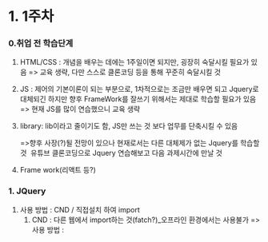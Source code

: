 

# 1. 1주차

### 0.취업 전 학습단계

1. HTML/CSS : 개념을 배우는 데에는 1주일이면 되지만, 굉장히 숙달시킬 필요가 있음
   => 교육 생략, 다만 스스로 클론코딩 등을 통해 꾸준히 숙달시킬 것

2. JS : 제어의 기본이론이 되는 부분으로, 1차적으로는 조금만 배우면 되고 Jquery로 대체되긴 하지만 향후 FrameWork를 잘쓰기 위해서는 제대로 학습할 필요가 있음
   => 현재 JS를 많이 연습했으니 교육 생략

3. library: lib이라고 줄이기도 함, JS만 쓰는 것 보다 업무를 단축시킬 수 있음

   =>향후 사장(?)될 전망이 있으나 현재로서는 다른 대체제가 없는 Jquery를 학습할 것
   ​	유튜브 클론코딩으로 Jquery 연습해보고 다음 과제시간에 만날 것

4. Frame work(리액트 등?)



### 1. JQuery

1. 사용 방법 : CND / 직접설치 하여 import
   1. CND : 다른 웹에서 import하는 것(fatch?)_오프라인 환경에서는 사용불가
       => 사용 방법 : <HEAD><script src = "해당 링크">
   2. 직접설치 : 컴퓨터에 다운로드 후, 상동 


### 2. 유튜브 클론코딩

1. 작성계획
   - HTML에서, DIV로 구획짜넣고 -> CSS대략 만들고 -> 이벤트 구현은 J쿼리로



# 2. 2주차

### 1. 숙제 평가 (보완사항) 

- 페이지 구성을 div로 하지 말고 nav, header등을 사용할 것. **공부할 키워드 : SEO** ✅
- 화살표 함수 사용 좋긴 한데, 코드 난독화 방지를 위해 중괄호 생략은 지양할 것.(return이 있는 경우인지 없는 경우인지 모호함)
- width 측정의 어려움은  grid사용을 통해 보완할 수있음. ***공부할 키워드 : grid***✅
- 반응형 웹을 위하여 @media query를 사용해 볼것. ***공부할 키워드 : 미디어 쿼리***✅
- mouseover/leave 이벤트도 좋지만 hover도 좋음. ***공부할 키워드 : hover***✅
- 기타.  ***공부할 키워드 CSS transperation***  🟨

### 2. 2주차 숙제

1. 유튜브 클론코딩 보완
   - 기존 유튜브 숙제에 animated를 달아볼 것. **단, animate 없이 순수 자바스크립트로** ✅
   - 미디어쿼리를 달아서 화면 축소시의 레이어 변경을 시도할것  🟨
   - SEO를 고려해서 태그를 수정할 것   ✅
   - 컨텐츠를 일일이 넣지 말고 for문 사용해서 추가(?)해볼 것 addChildNodes??   ✅

2. 슬랙 클론코딩
   - 부트스트랩을 활용해서 만들어 볼 것  🟨



# 3. 3주차

### 	1. 숙제 관련 문의사항(제한사항)

   1. vertical-align이 너무 안됨.. 예) 유튜브숙제의 <header> 부분

   2. DOM 요소로서 body를 Jquery로 안됨(일단 그냥 자바스크립트로 구현함)

      ```
      1. Jquery
      #(body).css(~~~) => 안됨
      2. JS
      const body = document.querySelector("body");
      body.style.~~~~ => 됨 
      
      ```

3. navigation bar,(좌측)를 자동으로 늘이고 줄이는걸 했는데 줄어들때 뭔가 버벅거림 

4. 동적으로 생성된 태그들에 eventListener를 달았는데, 순서에 영향을 받는것 같음 
   호이스팅으로 될것 같은데, eventListener를 앞에 작성하면 태그를 인식하지 못함
    4-2. 순서를 바꿔서 인식하게 만들면 첫번째 것만 인식이 되고 이후 추가 생성된 태그들은 eventListener가 인식을 못함

### 2. 숙제 피드백

1. vertical align은 일단 잘 통제되지 않음. 레이아웃을 짜고 각각 조정하는 방향을 추천 (각각 요소가 별도로 div에 들어가도록 div를 일일이 짜도록 하자)

2. eventListener는 스크립트 형식(?)이라서 영구적으로 선언되는 성격의 것이 아님.

   때문에 한번 실행되고, 해당 요소가 삭제된 후 재 생성되더라도 eventListener는 유효하지 않음

   새로운 요소를 달아서 eventListener를 적용하고 싶다면 생성시점에 eventListener를 다시 달아주는 로직이 필요함

3. 네비게이션 바의 확대기능은 글자들의 줄바뀐때문에 지저분하니, 해당 div사이즈를 늘리지 말고 

   가리는 하얀색 불투명 div를 짠다음에 그것의 크기를 키우는 방향으로 해결해볼것

4. setTimeOut으로 사이즈를 변경해봤는데, timeout은 순서대로 변수가 전달이 돼야한다는 조건이 있고,

   비동기 문제 때문에 변수를 일일이, 순서대로, 잘 전달할 수 없을 수도 있다는 리스크가 있음

   setInterval로 사이즈를 변경하고, 적정시점에 clearInterval로 멈추는 방식으로 제어하는게 깔끔할 듯

5. 클릭할 때마다 display none을 추가하는 방식은 class중첩이 심해서 별로임. 

6. 클릭할때마다 +버튼을 지우고 만드는 것은 렌더링을 다시 하게끔하기 때무에 unshift로 끼워넣는 방식 등으로 구현해 볼것. 불필요한 재 렌더링을 최소한 지양할 것

### 3. 통신 교육(Ajax)

- 개요

  통신이란 Client 와 Server 간의 정보전달 기능이며, 방향을 기준으로 나누어 생각해볼 수 있음

  1. Client > Server 
  2. Server > Client 

  또한 통신 방법에 따라 2가지로 나누어 볼 수 있음

  1. HTTP(프로토콜? API방식?) : 요청(Request)과 응답(Response)으로 상호 통신(단발적 통신)
  2. Socket(TCP/IP? 또는 스트리밍도 유사 분류) : 통신이 실시간(?), 연속적으로 유지(채팅, 실시간 데이터 연결 그래프, 검색어 인지 및 자동완성 기능 등)

  HTTP 통신을 할 때  XML, HTTP라는 통신의 정식 규격으로 (웹 표준?) 요청이 이루어져야 하는데

  이 형식에도 Head, Body 등의 구성요소, 구조가 필요함.

  때때로 Body가 없을 때도 있고, Body 외에 다른 요소가 포함되는 경우도 있음. 

  - Head 구성
    - Path or Domaion
    - Method : 요청의 종류(요청시에 나올듯)
    - HTTP Status : 중요, 코드별 유형 숙지할 것( 응답시에만 나올 듯)
  - Body 구성
    - Json 형식
    - 때때로 생략됨(url에 표현되는 것으로 충분할 경우)
      * Rest API 원칙?? Rest하다?? ***공부할 키워드 Rest***  🟨

  

  자바스크립트만 쓰는것보다 내장 Method를 쓰는 것이 유리하듯, HTTP도 Method를 사용하여 다루는 것이 유리함. Method의 주된 종류는 아래와 같음

  | Method | 요약 | 설명                                                     |
  | :----: | ---- | -------------------------------------------------------- |
  |  Get   | 확인 | 서버의  Resource를 읽음                                  |
  |  Post  | 작성 | POST는  서버에 DATA를 보내기 위한 용도                   |
  |  Put   | 수정 | PUT은  서버의 Resource에 Data를 저장하기 위한 용도       |
  | Delete | 삭제 | 요청 Resource를 삭제요청                                 |
  | fetch  |      | 서버에 통신가능한 브라우저 내장 메서드(Ajax 하고는 별개) |

  

Vanilla Javascript보다 Jquery가 간편하듯, 통신 시 쓸 수 있는 Jquery 통신 Library가 Ajax임



### 4. 기타 안내

- 앞으로 클론코딩은 매주 할것
  - 유튜브 보완  🟨
  - 업비트 클론코딩 🟨
- 앞으로 Jquery쓸것(No vanilla JS)



# 4. 4주차(9/30)

### 1.  숙제 문의사항

- **jquery if ( ret ! == undefined)에 관한 사항** 

  todo.js 파일에서, function DeleteItem 기능, finishItem 기능에서 의도치 않은 반복(?) 재귀(?) 기능이 일어나서 동작이 안됨

  1. deleteItem : table의 행을 삭제버튼으로 지울 경우 한줄씩 지워지는 기능인데, 
     의도치 않게 jquery if문으로 빠지면서 삭제를 반복하여 전체 행을 다 삭제시킴
  2. finishItem : 짝수 행의 클릭에서는 문제가 없는데, 홀수행의 체크버튼을 누르면
     의도치 않게 jquery if문으로 빠지면서 css변경이 막힘

- iframe 태그

  유튜브 동영상 하나를 갖다 붙여서 플레이어로 쓰려고 시도했는데 에러남

- 

# 5. 10주차(11/3)

1. css 표기법 

   'input:checked + .slider:before '와 같이 +있는 부분

   들여쓰기로 합쳐진 부분?

# **6. 13주차(11/24)**

| #    | 목표기능                                                   | 구현 | 구현방법                                                     |
| ---- | ---------------------------------------------------------- | ---- | ------------------------------------------------------------ |
| 1    | 지도 mouseenter > table에서 해당도시로 스크롤 이동         | ▲    | offset으로 위치 찾아서 animate({scrollTop})사용, 그런데 완벽하게 작동 안함. |
| 2    | 스크롤 이동에도 불구하고 메뉴 row fixed                    | ▲    | position sticky로 해결, 단 우상단 모서리 문제                |
| 3    | hover시 확장버튼추가 + 확장버튼 클릭시 부가설명창  open    | ㅇ   | -                                                            |
| 4    | 부가설명창에 여행정보추가                                  | x    | 네이버: 백엔드 언어로만 가능  / 관광공사: 키 문제로 에러중   |
| 5    | 스크롤 디자인 + hover에만 스크롤 보이게                    | ▲    | ::webkit-scrollbar css로 해결 / 단 모서리 디테일 고민됨..    |
| 6    | main 페이지 디자인                                         | ▲    | 이미지의 일부만 활용하고, 화면 외부로 내보내서 안보이게 하고픈 이미지가 있음 |
| 7    | main에서 지도보기 눌렀을 때, 지도랑 표 날아오게 하기       |      |                                                              |
| 8    | 내 정보(주소 입력해서 기록하게 하기) + 그때그때 재설정기능 |      |                                                              |
| 9    | 쓸만한 폰트로 바꾸기                                       |      |                                                              |
| 10   | footer디자인 하기                                          | ㅇ   |                                                              |
| 11   | 6개씩 렌더                                                 | ▲    |                                                              |

1. 기타 에러

   - ~~overflow-x: none으로 지정했는데 자꾸 보임, 어떻게 해야 없앨 수 있을지..~~

     ​	>> none이라는 값 없었음. hidden으로 해결

   - 백엔드로만 접근가능한 api가 있어서 백엔드 응답을 return 값으로 사용하려고 시도중, 가능한지?

   - 클릭으로 펼쳐내는 #detail div 에 대하여, 다른 외곽지역을 클릭했을때 닫히게끔 아래 코드를 넣었음. 

     ```
     $("body").click((e) =>{
       if($("#detail").data("status") !== "closed"){
         $("#detail").text("");
         $("#map").css("zIndex", "2")
         $("#detail").data("status", "closed");
         $("#detail").css("width", "0");
       }
     })
     ```

     그러나, 전체 지역인 "body"를 선택자로 잡은 탓에, button클릭조차 body클릭으로 치부되어 button eventListener   까지 먹통이 됨..해결필요

   - 



2. 알게된 것

- position:fixed를 사용할 경우 width와 height가 상속받지 못하는 것을 보임

# 7. 14주차(12/1)

| #    | 목표기능                                                   | 구현 | 구현방법                                                     |
| ---- | ---------------------------------------------------------- | ---- | ------------------------------------------------------------ |
| 1    | 지도 mouseenter > table에서 해당도시로 스크롤 이동         | x    | offset으로 위치 찾아서 animate({scrollTop})사용, 그런데 완벽하게 작동 안함. |
| 2    | 6개씩 렌더(순위 재부여)                                    | ㅇ   | 6개씩 우선 표현후에 최종적으로 재정리 완료                   |
| 3    | 쓸만한 폰트로 바꾸기                                       | ▲    | 일단 바꿈, 글씨체 좋은지는 의문                              |
| 4    | 부가설명창에 여행정보추가                                  | x    | 네이버: 백엔드 언어로만 가능  / 관광공사: 키 문제로 에러중   |
| 5    | main에서 지도보기 눌렀을 때, 지도랑 표 날아오게 하기       |      |                                                              |
| 6    | main 페이지 디자인                                         | ▲    | 이미지의 일부만 활용하고, 화면 외부로 내보내서 안보이게 하고픈 이미지가 있음 |
| 7    | 공기정보에 mousehover시 공기질 설명                        | ㅇ   | title속성 추가                                               |
| 8    | 내 정보(주소 입력해서 기록하게 하기) + 그때그때 재설정기능 |      |                                                              |
| 9    |                                                            |      |                                                              |
| 10   |                                                            |      |                                                              |
| 11   |                                                            |      |                                                              |

1. 기타 에러
   - (SourceTree)Merge했는데, smashed change가 발생하면서,  에러가 생김
   - 중구, 강서구 등 동명의 지명을 오인하여 날씨정보가 잘못 확인되는 에러 확인

2. 알게된 것
   - 

# 8. 15주차(12/8)

1. 기타에러

   - Jquery  사용간에 선택자를 잡는 방법에 관한 문의

     1. event 위치에 해당하는 선택자를 잡을경우, event.CurrentTarget을 중심으로 chlidren()배열을 활용하여 target을 선택하고있음

        예) 

        ```
        const afunction = (e) => {
        	const eventDiv = $(e.currentTarget);
        	const targetBtn = eventDiv.children()[2]// event div 하위 3번째 태그 버튼을 선택하기 위함. 
        }
        ```

        []()

     2. 그러나, Jquery에서는 선택자를 여러개 집어넣어서 구체화 할 수 있는 기능이 있음

        예)

        ```
        $("nav" ".title" "div") // "nav"태그 하위에 있는 "title"클래스하위에 있는 div 태그를 의미
        ```

        

     3. 1번Case에서 2활용방법이 가능하다면 훨씬 쉬울것으로 보임 (에러)

        예)

        ```
        const afunction = (e) => {
        	const eventDiv = $(e.currentTarget);
        	const target = $(eventDiv + "button");
        }
        
        ```

        

   - 하위 개요 만들기 

     라인추가 방법 아이디어

     1. td안에 작은 td element를 만든다.✅
     2. 아예 별개 tr을 기존tr밑에 깔아서 만들고, 상위tr의 디자인을 바꿔준다.

     만들고나서 숨기기/보여주기 아이디어

     1. display:none(block)으로 관리한다. ✅
     2. 그때그때 render시킨다.

     

   - .contents에 /n이 발생하는 이유
   
   - </br>보다 좋은 대안 요청

# 9.16주차(12/15)

- views에서 적용한 각 css간의 관계는?
- Vue에서는 jquery안쓰는지? 혹은 쓸 수 있는지
  - 안씀

# 10.17주차(12/22)

- IndexManager에, 각 td의 넓이를 지정하고 싶은데 css에서 해당 td의 넓이를 지정할때, %로 하면 먹히는데 px로 지정하면 안먹힘

  > 다시 하니 됨

- localStorage 데이터를 가져올때 띄어쓰기 이후 부분이 날아가는 문제

  > input 태그의 value속성의 값은 ' ' 처리를 해야하는데, 내가 안했더니 코드스스로 띄어쓰기 전 부분까지만 ''처리를 해버렸던 것

- 직방카피 : v-for를 사용하고자 하는데 data가 배열인 경우, databinding이 안되고 있음

  > 배열이 참조타입인 것과 연관. 내부 데이터 변경 자체는 데이터 변경인지 trigger가 될 수 없음

- img src를 data에 담아서 사용할 경우, 잘 안됨..(인터넷 주소: 가능 / 로컬 경로 x)

- 뭔가 하나만 잘못써도 에러에서는 하나의 잘못 외에도 여러가지 warning이 표시되는데, 무시해도 되는지?

- router-link에는 @click을 달 수 없는지? 

  > .native로 해결 할 수 있음. 하지만 router-link는 클릭이벤트 리스너를 받기위한 태그가 아니므로, 부적절

# 11. 19주차(01/05)

- vue의 head title은 어디에 있을까
